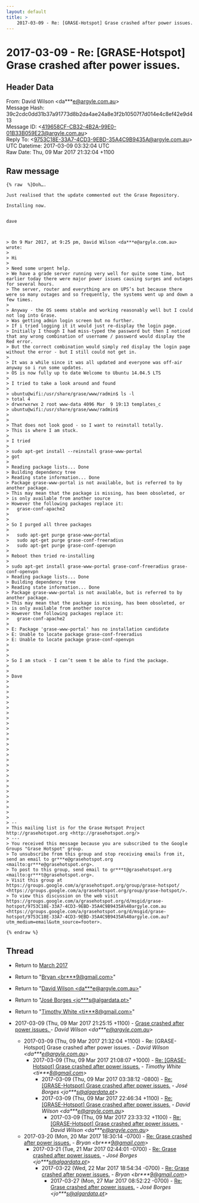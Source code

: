 ```yaml
---
layout: default
title: >
    2017-03-09 - Re: [GRASE-Hotspot] Grase crashed after power issues.
---
```


# 2017-03-09 - Re: [GRASE-Hotspot] Grase crashed after power issues.

## Header Data

From: David Wilson \<da***e@argyle.com.au\><br>
Message Hash: 39c2cdc0dd31b37a91773d8b2da4ae24a8e3f2b10507f7d014e4c8ef42e9d413<br>
Message ID: \<419658CF-CB32-4B2A-99E0-01B33B059E23@argyle.com.au\><br>
Reply To: \<9753C18E-33A7-4CD3-9EBD-35A4C9B9435A@argyle.com.au\><br>
UTC Datetime: 2017-03-09 03:32:04 UTC<br>
Raw Date: Thu, 09 Mar 2017 21:32:04 +1100<br>

## Raw message

```
{% raw  %}Doh…. 

Just realised that the update commented out the Grase Repository. 

Installing now. 


dave 



> On 9 Mar 2017, at 9:25 pm, David Wilson <da***e@argyle.com.au> wrote:
> 
> Hi
> 
> Need some urgent help. 
> We have a grade server running very well for quite some time, but earlier today there were major power issues causing surges and outages for several hours. 
> The server, router and everything are on UPS’s but because there were so many outages and so frequently, the systems went up and down a few times. 
> 
> Anyway - the OS seems stable and working reasonably well but I could not log into Grase. 
> Was getting admin login screen but no further. 
> If i tried logging it it would just re-display the login page. 
> Initially I though I had miss-typed the password but then I noticed that any wrong combination of username / password would display the Red error. 
> But the correct combination would simply red display the login page without the error - but I still could not get in.
> 
> It was a while since it was all updated and everyone was off-air anyway so i run some updates. 
> OS is now fully up to date Welcome to Ubuntu 14.04.5 LTS
> 
> I tried to take a look around and found 
> 
> ubuntu@wifi:/usr/share/grase/www/radmin$ ls -l
> total 4
> drwxrwxrwx 2 root www-data 4096 Mar  9 19:13 templates_c
> ubuntu@wifi:/usr/share/grase/www/radmin$ 
> 
> 
> That does not look good - so I want to reinstall totally. 
> This is where I am stuck. 
> 
> I tried 
> 
> sudo apt-get install --reinstall grase-www-portal
> got 
> 
> Reading package lists... Done
> Building dependency tree       
> Reading state information... Done
> Package grase-www-portal is not available, but is referred to by another package.
> This may mean that the package is missing, has been obsoleted, or
> is only available from another source
> However the following packages replace it:
>   grase-conf-apache2
> 
> 
> So I purged all three packages 
> 
> 	sudo apt-get purge grase-www-portal
> 	sudo apt-get purge grase-conf-freeradius
> 	sudo apt-get purge grase-conf-openvpn
> 
> Reboot then tried re-installing 
> 
> sudo apt-get install grase-www-portal grase-conf-freeradius grase-conf-openvpn
> Reading package lists... Done
> Building dependency tree       
> Reading state information... Done
> Package grase-www-portal is not available, but is referred to by another package.
> This may mean that the package is missing, has been obsoleted, or
> is only available from another source
> However the following packages replace it:
>   grase-conf-apache2
> 
> E: Package 'grase-www-portal' has no installation candidate
> E: Unable to locate package grase-conf-freeradius
> E: Unable to locate package grase-conf-openvpn
> 
> 
> 
> So I am stuck - I can’t seem t be able to find the package.
> 
> 
> Dave 
> 
> 
> 
> 
> 
> 
> 
> 
> 
> 
> 
> 
> 
> 
> 
> 
> 
> 
> 
> 
> 
> 
> 
> 
> 
> 
> 
> -- 
> This mailing list is for the Grase Hotspot Project http://grasehotspot.org <http://grasehotspot.org/>
> --- 
> You received this message because you are subscribed to the Google Groups "Grase Hotspot" group.
> To unsubscribe from this group and stop receiving emails from it, send an email to gr***e@grasehotspot.org <mailto:gr***e@grasehotspot.org>.
> To post to this group, send email to gr***t@grasehotspot.org <mailto:gr***t@grasehotspot.org>.
> Visit this group at https://groups.google.com/a/grasehotspot.org/group/grase-hotspot/ <https://groups.google.com/a/grasehotspot.org/group/grase-hotspot/>.
> To view this discussion on the web visit https://groups.google.com/a/grasehotspot.org/d/msgid/grase-hotspot/9753C18E-33A7-4CD3-9EBD-35A4C9B9435A%40argyle.com.au <https://groups.google.com/a/grasehotspot.org/d/msgid/grase-hotspot/9753C18E-33A7-4CD3-9EBD-35A4C9B9435A%40argyle.com.au?utm_medium=email&utm_source=footer>.

{% endraw %}
```

## Thread

+ Return to [March 2017](/archive/2017/03)

+ Return to "[Bryan <br***9<span>@</span>gmail.com>](/authors/br___9_at_gmail_com)"
+ Return to "[David Wilson <da***e<span>@</span>argyle.com.au>](/authors/da___e_at_argyle_com_au)"
+ Return to "[José Borges <jo***s<span>@</span>algardata.pt>](/authors/jo___s_at_algardata_pt)"
+ Return to "[Timothy White <ti***8<span>@</span>gmail.com>](/authors/ti___8_at_gmail_com)"

+ 2017-03-09 (Thu, 09 Mar 2017 21:25:15 +1100) - [Grase crashed after power issues. ](/archive/2017/03/28d78e865fd31c54c37edea7b09e78dc8321c492708e5e3a064b69eebf838a1b) - _David Wilson \<da***e@argyle.com.au\>_
  + 2017-03-09 (Thu, 09 Mar 2017 21:32:04 +1100) - Re: [GRASE-Hotspot] Grase crashed after power issues. - _David Wilson \<da***e@argyle.com.au\>_
    + 2017-03-09 (Thu, 09 Mar 2017 21:08:07 +1000) - [Re: [GRASE-Hotspot] Grase crashed after power issues.](/archive/2017/03/546f3ad94bf92245a7ca1d295004c300c53b3610b5d3343e7b241aca3910b10d) - _Timothy White \<ti***8@gmail.com\>_
      + 2017-03-09 (Thu, 09 Mar 2017 03:38:12 -0800) - [Re: [GRASE-Hotspot] Grase crashed after power issues.](/archive/2017/03/3148ca3a6221f60ca5c0b2a8e233e098b0b68178a420dc2200cbf760e51ec6da) - _José Borges \<jo***s@algardata.pt\>_
      + 2017-03-09 (Thu, 09 Mar 2017 22:46:34 +1100) - [Re: [GRASE-Hotspot] Grase crashed after power issues.](/archive/2017/03/c530879f91cb4b4f298c6f0ffaca6f3057f993fcdebef80ad4a64e3a13544821) - _David Wilson \<da***e@argyle.com.au\>_
        + 2017-03-09 (Thu, 09 Mar 2017 23:33:32 +1100) - [Re: [GRASE-Hotspot] Grase crashed after power issues.](/archive/2017/03/d7039a99ce1bdc0d6f7a16322e97f3dc3594610faf335498e0fab6e917ea256a) - _David Wilson \<da***e@argyle.com.au\>_
  + 2017-03-20 (Mon, 20 Mar 2017 18:30:14 -0700) - [Re: Grase crashed after power issues.](/archive/2017/03/25d4047c7c4b6ba7a4b76289ed874afe70e6c2c9b0c9bdff16fbc600ab52d7ae) - _Bryan \<br***9@gmail.com\>_
    + 2017-03-21 (Tue, 21 Mar 2017 02:44:01 -0700) - [Re: Grase crashed after power issues.](/archive/2017/03/da5ad00e256bba925854d2d3a7178a0145d0226164f8904fe545879bb6e120b3) - _José Borges \<jo***s@algardata.pt\>_
      + 2017-03-22 (Wed, 22 Mar 2017 18:54:34 -0700) - [Re: Grase crashed after power issues.](/archive/2017/03/cae47b88d74e3e49106d5e3de379f2f75efffc51fbec9266bf729f3f6b3fb63f) - _Bryan \<br***9@gmail.com\>_
        + 2017-03-27 (Mon, 27 Mar 2017 08:52:22 -0700) - [Re: Grase crashed after power issues.](/archive/2017/03/d3373f17bfde29ba9cecffbd27a1e68047f579050f047970433a6e652af7f7e8) - _José Borges \<jo***s@algardata.pt\>_

